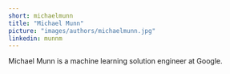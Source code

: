 ```yaml
---
short: michaelmunn
title: "Michael Munn"
picture: "images/authors/michaelmunn.jpg"
linkedin: munnm
---
```


Michael Munn is a machine learning solution engineer at Google. 